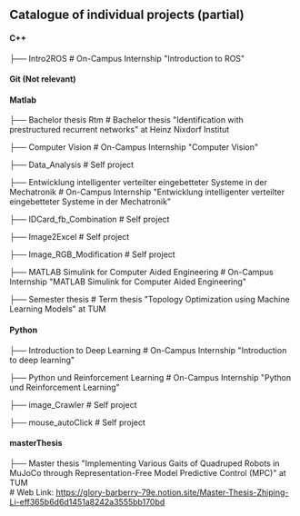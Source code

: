 
## Catalogue of individual projects (partial)


#### C++
├── Intro2ROS # On-Campus Internship "Introduction to ROS"  


#### Git (Not relevant)

#### Matlab
├── Bachelor thesis Rtm # Bachelor thesis "Identification with prestructured recurrent networks" at Heinz Nixdorf Institut   

├── Computer Vision # On-Campus Internship "Computer Vision"  

├── Data_Analysis # Self project  

├── Entwicklung intelligenter verteilter eingebetteter Systeme in der Mechatronik # On-Campus Internship "Entwicklung intelligenter verteilter eingebetteter Systeme in der Mechatronik"  

├── IDCard_fb_Combination # Self project  

├── Image2Excel # Self project  

├── Image_RGB_Modification # Self project  

├── MATLAB Simulink for Computer Aided Engineering # On-Campus Internship "MATLAB Simulink for Computer Aided Engineering"  

├── Semester thesis # Term thesis "Topology Optimization using Machine Learning Models" at TUM  


#### Python
├── Introduction to Deep Learning # On-Campus Internship "Introduction to deep learning"   

├── Python und Reinforcement Learning # On-Campus Internship "Python und Reinforcement Learning"  

├── image_Crawler # Self project  

├── mouse_autoClick # Self project  

#### masterThesis
├── Master thesis "Implementing Various Gaits of Quadruped Robots in MuJoCo through
Representation-Free Model Predictive Control (MPC)" at TUM  
    # Web Link: https://glory-barberry-79e.notion.site/Master-Thesis-Zhiping-Li-eff365b6d6d1451a8242a3555bb170bd
